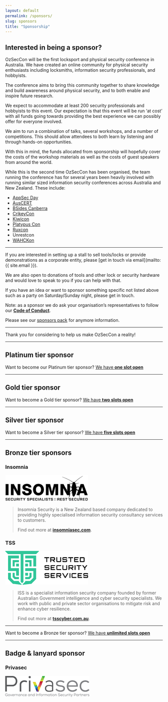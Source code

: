```yaml
---
layout: default
permalink: /sponsors/
slug: sponsors
title: "Sponsorship"
---
```


## Interested in being a sponsor?

OzSecCon will be the first locksport and physical security conference in Australia. We have created an online community for physical security enthusiasts including locksmiths, information security professionals, and hobbyists.

The conference aims to bring this community together to share knowledge and build awareness around physical security, and to both enable and inspire future research.

We expect to accommodate at least 200 security professionals and hobbyists to this event. Our expectation is that this event will be run ‘at cost’ with all funds going towards providing the best experience we can possibly offer for everyone involved.

We aim to run a combination of talks, several workshops, and a number of competitions. This should allow attendees to both learn by listening and through hands-on opportunities.

With this in mind, the funds allocated from sponsorship will hopefully cover the costs of the workshop materials as well as the costs of guest speakers from around the world.

While this is the second time OzSecCon has been organised, the team running the conference has for several years been heavily involved with running similar sized information security conferences across Australia and New Zealand. These include:

- [AppSec Day](https://www.eventbrite.com.au/e/owasp-melbourne-appsec-day-tickets-27378844862#)
- [AusCERT](https://conference.auscert.org.au/)
- [BSides Canberra](http://bsidesau.com.au/)
- [CrikeyCon](https://www.crikeycon.com/)
- [Kiwicon](https://kiwicon.org/)
- [Platypus Con](https://letsjusthackshit.org/platypuscon2016.html)
- [Ruxcon](https://ruxcon.org.au/)
- Unrestcon
- [WAHCKon](https://wahckon.org.au/)

***

If you are interested in setting up a stall to sell tools/locks or provide demonstrations as a corporate entity, please [get in touch via email](mailto:{{ site.email }}).

We are also open to donations of tools and other lock or security hardware and would love to speak to you if you can help with that.

If you have an idea or want to sponsor something specific not listed above such as a party on Saturday/Sunday night, please get in touch.

Note: as a sponsor we do ask your organisation’s representatives to follow our [**Code of Conduct**](/conduct/).

Please see our [sponsors pack](/OzSecCon2019SponsorPack.pdf) for anymore information.

***

Thank you for considering to help us make OzSecCon a reality!

***

## Platinum tier sponsor

Want to become our Platinum tier sponsor? [We have **one slot open**](#platinum-tier)

***

## Gold tier sponsor

Want to become a Gold tier sponsor? [We have **two slots open**](#gold-tier)

***

## Silver tier sponsor

Want to become a Silver tier sponsor? [We have **five slots open**](#silver-tier)

***

## Bronze tier sponsors

### Insomnia

<a class="logo" href="https://www.insomniasec.com/"><img src="/images/sponsors/insomnia-logo.png" alt="Insomnia Security logo" width="265" /></a>

> Insomnia Security is a New Zealand based company dedicated to providing highly specialised information security consultancy services to customers.
>
> Find out more at [**insomniasec.com**](https://www.insomniasec.com).

### TSS

<a class="logo" href="https://www.tsscyber.com.au/"><img src="/images/sponsors/tss-logo.png" alt="TSS logo" width="265" /></a>

> ISS is a specialist information security company founded by former Australian Government intelligence and cyber security specialists. We work with public and private sector organisations to mitigate risk and enhance cyber resilience.
>
> Find out more at [**tsscyber.com.au**](https://www.tsscyber.com.au/).


***

Want to become a Bronze tier sponsor? [We have **unlimited slots open**](#bronze-tier)

***

## Badge & lanyard sponsor

### Privasec

<a class="logo" href="http://privasec.com.au/"><img src="/images/sponsors/privasec-logo.png" alt="Privasec logo" width="269" height="67" /></a>


